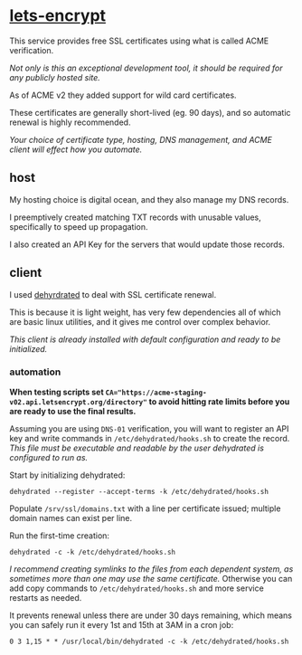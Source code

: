 
# [lets-encrypt](https://letsencrypt.org/)

This service provides free SSL certificates using what is called ACME verification.

_Not only is this an exceptional development tool, it should be required for any publicly hosted site._

As of ACME v2 they added support for wild card certificates.

These certificates are generally short-lived (eg. 90 days), and so automatic renewal is highly recommended.

_Your choice of certificate type, hosting, DNS management, and ACME client will effect how you automate._


## host

My hosting choice is digital ocean, and they also manage my DNS records.

I preemptively created matching TXT records with unusable values, specifically to speed up propagation.

I also created an API Key for the servers that would update those records.


## client

I used [dehyrdrated](https://github.com/lukas2511/dehydrated) to deal with SSL certificate renewal.

This is because it is light weight, has very few dependencies all of which are basic linux utilities, and it gives me control over complex behavior.

_This client is already installed with default configuration and ready to be initialized._


### automation

**When testing scripts set `CA="https://acme-staging-v02.api.letsencrypt.org/directory"` to avoid hitting rate limits before you are ready to use the final results.**

Assuming you are using `DNS-01` verification, you will want to register an API key and write commands in `/etc/dehydrated/hooks.sh` to create the record.  _This file must be executable and readable by the user dehydrated is configured to run as._

Start by initializing dehydrated:

	dehydrated --register --accept-terms -k /etc/dehydrated/hooks.sh

Populate `/srv/ssl/domains.txt` with a line per certificate issued; multiple domain names can exist per line.

Run the first-time creation:

	dehydrated -c -k /etc/dehydrated/hooks.sh

_I recommend creating symlinks to the files from each dependent system, as sometimes more than one may use the same certificate._  Otherwise you can add copy commands to `/etc/dehydrated/hooks.sh` and more service restarts as needed.

It prevents renewal unless there are under 30 days remaining, which means you can safely run it every 1st and 15th at 3AM in a cron job:

	0 3 1,15 * * /usr/local/bin/dehydrated -c -k /etc/dehydrated/hooks.sh
